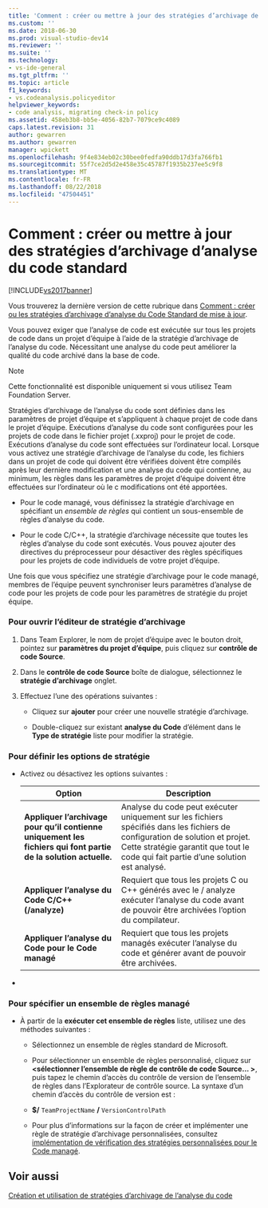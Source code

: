 ```yaml
---
title: 'Comment : créer ou mettre à jour des stratégies d’archivage de l’analyse du Code Standard | Microsoft Docs'
ms.custom: ''
ms.date: 2018-06-30
ms.prod: visual-studio-dev14
ms.reviewer: ''
ms.suite: ''
ms.technology:
- vs-ide-general
ms.tgt_pltfrm: ''
ms.topic: article
f1_keywords:
- vs.codeanalysis.policyeditor
helpviewer_keywords:
- code analysis, migrating check-in policy
ms.assetid: 458eb3b8-bb5e-4056-82b7-7079ce9c4089
caps.latest.revision: 31
author: gewarren
ms.author: gewarren
manager: wpickett
ms.openlocfilehash: 9f4e834eb02c30bee0fedfa90ddb17d3fa766fb1
ms.sourcegitcommit: 55f7ce2d5d2e458e35c45787f1935b237ee5c9f8
ms.translationtype: MT
ms.contentlocale: fr-FR
ms.lasthandoff: 08/22/2018
ms.locfileid: "47504451"
---
```

# <a name="how-to-create-or-update-standard-code-analysis-check-in-policies"></a>Comment : créer ou mettre à jour des stratégies d’archivage d’analyse du code standard
[!INCLUDE[vs2017banner](../includes/vs2017banner.md)]

Vous trouverez la dernière version de cette rubrique dans [Comment : créer ou les stratégies d’archivage d’analyse du Code Standard de mise à jour](https://docs.microsoft.com/visualstudio/code-quality/how-to-create-or-update-standard-code-analysis-check-in-policies).  
  
Vous pouvez exiger que l’analyse de code est exécutée sur tous les projets de code dans un projet d’équipe à l’aide de la stratégie d’archivage de l’analyse du code. Nécessitant une analyse du code peut améliorer la qualité du code archivé dans la base de code.  
  
> [!NOTE]
>  Cette fonctionnalité est disponible uniquement si vous utilisez Team Foundation Server.  
  
 Stratégies d’archivage de l’analyse du code sont définies dans les paramètres de projet d’équipe et s’appliquent à chaque projet de code dans le projet d’équipe. Exécutions d’analyse du code sont configurées pour les projets de code dans le fichier projet (.xxproj) pour le projet de code. Exécutions d’analyse du code sont effectuées sur l’ordinateur local. Lorsque vous activez une stratégie d’archivage de l’analyse du code, les fichiers dans un projet de code qui doivent être vérifiées doivent être compilés après leur dernière modification et une analyse du code qui contienne, au minimum, les règles dans les paramètres de projet d’équipe doivent être effectuées sur l’ordinateur où le c modifications ont été apportées.  
  
-   Pour le code managé, vous définissez la stratégie d’archivage en spécifiant un *ensemble de règles* qui contient un sous-ensemble de règles d’analyse du code.  
  
-   Pour le code C/C++, la stratégie d’archivage nécessite que toutes les règles d’analyse du code sont exécutés. Vous pouvez ajouter des directives du préprocesseur pour désactiver des règles spécifiques pour les projets de code individuels de votre projet d’équipe.  
  
 Une fois que vous spécifiez une stratégie d’archivage pour le code managé, membres de l’équipe peuvent synchroniser leurs paramètres d’analyse de code pour les projets de code pour les paramètres de stratégie du projet équipe.  
  
### <a name="to-open-the-check-in-policy-editor"></a>Pour ouvrir l’éditeur de stratégie d’archivage  
  
1.  Dans Team Explorer, le nom de projet d’équipe avec le bouton droit, pointez sur **paramètres du projet d’équipe**, puis cliquez sur **contrôle de code Source**.  
  
2.  Dans le **contrôle de code Source** boîte de dialogue, sélectionnez le **stratégie d’archivage** onglet.  
  
3.  Effectuez l’une des opérations suivantes :  
  
    -   Cliquez sur **ajouter** pour créer une nouvelle stratégie d’archivage.  
  
    -   Double-cliquez sur existant **analyse du Code** d’élément dans le **Type de stratégie** liste pour modifier la stratégie.  
  
### <a name="to-set-policy-options"></a>Pour définir les options de stratégie  
  
-   Activez ou désactivez les options suivantes :  
  
    |Option|Description|  
    |------------|-----------------|  
    |**Appliquer l’archivage pour qu’il contienne uniquement les fichiers qui font partie de la solution actuelle.**|Analyse du code peut exécuter uniquement sur les fichiers spécifiés dans les fichiers de configuration de solution et projet. Cette stratégie garantit que tout le code qui fait partie d’une solution est analysé.|  
    |**Appliquer l’analyse du Code C/C++ (/analyze)**|Requiert que tous les projets C ou C++ générés avec le / analyze exécuter l’analyse du code avant de pouvoir être archivées l’option du compilateur.|  
    |**Appliquer l’analyse du Code pour le Code managé**|Requiert que tous les projets managés exécuter l’analyse du code et générer avant de pouvoir être archivées.|  
  
-  
  
### <a name="to-specify-a-managed-rule-set"></a>Pour spécifier un ensemble de règles managé  
  
-   À partir de la **exécuter cet ensemble de règles** liste, utilisez une des méthodes suivantes :  
  
    -   Sélectionnez un ensemble de règles standard de Microsoft.  
  
    -   Pour sélectionner un ensemble de règles personnalisé, cliquez sur  **\<sélectionner l’ensemble de règle de contrôle de code Source... >**, puis tapez le chemin d’accès du contrôle de version de l’ensemble de règles dans l’Explorateur de contrôle source. La syntaxe d’un chemin d’accès du contrôle de version est :  
  
    -   **$/** `TeamProjectName` **/** `VersionControlPath`  
  
    -   Pour plus d’informations sur la façon de créer et implémenter une règle de stratégie d’archivage personnalisées, consultez [implémentation de vérification des stratégies personnalisées pour le Code managé](../code-quality/implementing-custom-code-analysis-check-in-policies-for-managed-code.md).  
  
## <a name="see-also"></a>Voir aussi  
 [Création et utilisation de stratégies d’archivage de l’analyse du code](../code-quality/creating-and-using-code-analysis-check-in-policies.md)



